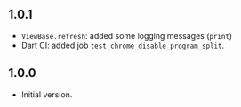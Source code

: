 ## 1.0.1

- `ViewBase.refresh`: added some logging messages (`print`)
- Dart CI: added job `test_chrome_disable_program_split`.

## 1.0.0

- Initial version.
